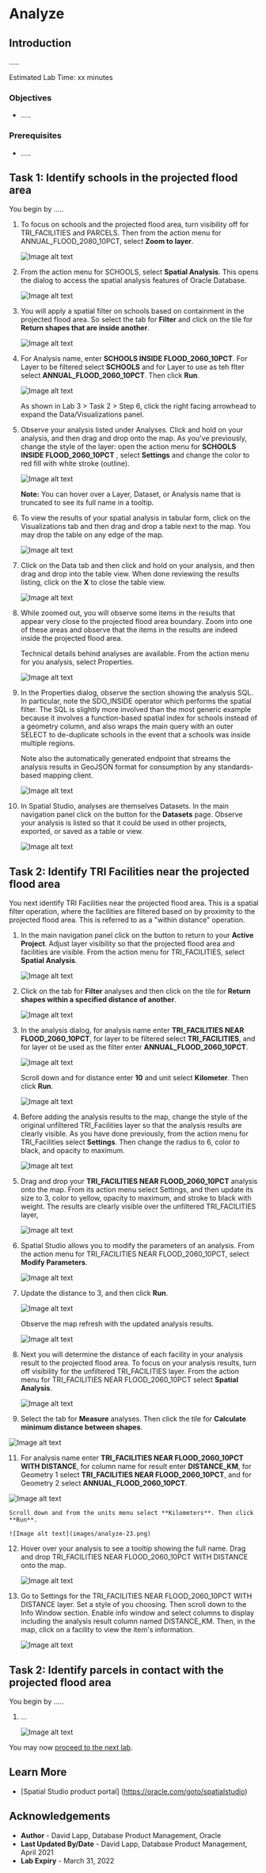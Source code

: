 # Analyze


## Introduction

.....


Estimated Lab Time: xx minutes


### Objectives

* .....

### Prerequisites

* .....


## Task 1: Identify schools in the projected flood area

You begin by   ..... 

1. To focus on schools and the projected flood area, turn visibility off for TRI\_FACILITIES and PARCELS. Then from the action menu for ANNUAL\_FLOOD\_2080\_10PCT, select **Zoom to layer**.

   ![Image alt text](images/analyze-01.png)

2. From the action menu for SCHOOLS, select **Spatial Analysis**. This opens the dialog to access the spatial analysis features of Oracle Database.

   ![Image alt text](images/analyze-02.png)

3. You will apply a spatial filter on schools based on containment in the projected flood area. So select the tab for **Filter** and click on the tile for **Return shapes that are inside another**.

   ![Image alt text](images/analyze-03.png)

4. For Analysis name, enter **SCHOOLS INSIDE FLOOD\_2060\_10PCT**. For Layer to be filtered select **SCHOOLS** and for Layer to use as teh flter select **ANNUAL\_FLOOD\_2060\_10PCT**. Then click **Run**.

   ![Image alt text](images/analyze-04.png)

   As shown in Lab 3 > Task 2 > Step 6, click the right facing arrowhead to expand the Data/Visualizations panel.

5. Observe your analysis listed under Analyses. Click and hold on your analysis, and then drag and drop onto the map. As you've previously, change the style of the layer: open the action menu for **SCHOOLS INSIDE FLOOD\_2060\_10PCT** , select **Settings** and change the color to red fill with white stroke (outline).

   ![Image alt text](images/analyze-05.png)


   **Note:** You can hover over a Layer, Dataset, or Analysis name that is truncated to see its full name in a tooltip.
   
6. To view the results of your spatial analysis in tabular form, click on the Visualizations tab and then drag and drop a table next to the map. You may drop the table on any edge of the map.

   ![Image alt text](images/analyze-06.png)


7. Click on the Data tab and then click and hold on your analysis, and then drag and drop into the table view. When done reviewing the results listing, click on the **X** to close the table view.

   ![Image alt text](images/analyze-07.png)


7. While zoomed out, you will observe some items in the results that appear very close to the projected flood area boundary. Zoom into one of these areas and observe that the items in the results are indeed inside the projected flood area.

   Technical details behind analyses are available. From the action menu for you analysis, select Properties.

   ![Image alt text](images/analyze-08.png)

8. In the Properties dialog, observe the section showing the analysis SQL.  In particular, note the SDO\_INSIDE operator which performs the spatial filter. The SQL is slightly more involved than the most generic example because it involves a function-based spatial index for schools instead of a geometry column, and also wraps the main query with an outer SELECT to de-duplicate schools in the event that a schools was inside multiple regions.

   Note also the automatically generated endpoint that streams the analysis results in GeoJSON format for consumption by any standards-based mapping client.

   ![Image alt text](images/analyze-09.png)

8. In Spatial Studio, analyses are themselves Datasets. In the main navigation panel click on the button for the **Datasets** page. Observe your analysis is listed so that it could be used in other projects, exported, or saved as a table or view.

   ![Image alt text](images/analyze-10.png)


## Task 2: Identify TRI Facilities near the projected flood area

You next identify TRI Facilities near the projected flood area. This is a spatial filter operation, where the facilities are  filtered based on by proximity to the projected flood area. This is referred to as a "within distance" operation.

1. In the main navigation panel click on the button to return to your **Active Project**. Adjust layer visibility so that the projected flood area and facilities are visible. From the action menu for TRI\_FACILITIES, select **Spatial Analysis**.

   ![Image alt text](images/analyze-11.png)

2. Click on the tab for **Filter** analyses and then click on the tile for **Return shapes within a specified distance of another**. 

   ![Image alt text](images/analyze-12.png)


3. In the analysis dialog, for analysis name enter **TRI_FACILITIES NEAR FLOOD\_2060\_10PCT**, for layer to be filtered select **TRI\_FACILITIES**, and for layer ot be used as the filter enter **ANNUAL\_FLOOD\_2060\_10PCT**.

   ![Image alt text](images/analyze-13.png)

   Scroll down and for distance enter **10** and unit select **Kilometer**. Then click **Run**.

   ![Image alt text](images/analyze-14.png)

4. Before adding the analysis results to the map, change the style of the original unfiltered TRI\_Facilities layer so that the analysis results are clearly visible. As you have done previously, from the action menu for TRI\_Facilities select **Settings**. Then change the radius to 6, color to black, and opacity to maximum. 

   ![Image alt text](images/analyze-15.png)

6. Drag and drop your **TRI_FACILITIES NEAR FLOOD\_2060\_10PCT** analysis onto the map. From its action menu select Settings, and then update its size to 3, color to yellow, opacity to maximum, and stroke to black with weight. The results are clearly visible over the unfiltered TRI\_FACILITIES layer,

   ![Image alt text](images/analyze-16.png)

7. Spatial Studio allows you to modify the parameters of an analysis. From the action menu for TRI_FACILITIES NEAR FLOOD\_2060\_10PCT, select **Modify Parameters**.

   ![Image alt text](images/analyze-17.png)

8. Update the distance to 3, and then click **Run**.

   ![Image alt text](images/analyze-18.png)

   Observe the map refresh with the updated analysis results.

   ![Image alt text](images/analyze-19.png)

9. Next you will determine the distance of each facility in your analysis result to the projected flood area. To focus on your analysis results, turn off visibility for the unfiltered TRI\_FACILITIES layer. From the action menu for  TRI_FACILITIES NEAR FLOOD\_2060\_10PCT select **Spatial Analysis**.

   ![Image alt text](images/analyze-20.png)

10. Select the tab for **Measure** analyses. Then click the tile for **Calculate minimum distance between shapes**.
    
   ![Image alt text](images/analyze-21.png)

11. For analysis name enter **TRI\_FACILITIES NEAR FLOOD\_2060\_10PCT WITH DISTANCE**, for column name for result enter **DISTANCE_KM**, for Geometry 1 select **TRI\_FACILITIES NEAR FLOOD\_2060\_10PCT**, and for Geometry 2 select **ANNUAL\_FLOOD\_2060\_10PCT**. 

   ![Image alt text](images/analyze-22.png)

    Scroll down and from the units menu select **Kilometers**. Then click **Run**.

    ![Image alt text](images/analyze-23.png)

12. Hover over your analysis to see a tooltip showing the full name. Drag and drop TRI\_FACILITIES NEAR FLOOD\_2060\_10PCT WITH DISTANCE onto the map.

    ![Image alt text](images/analyze-24.png)

13. Go to Settings for the TRI\_FACILITIES NEAR FLOOD\_2060\_10PCT WITH DISTANCE layer. Set a style of you choosing. Then scroll down to the Info Window section. Enable info window and select columns to display including the analysis result column named DISTANCE\_KM. Then, in the map, click on a facility to view the item's information.

    ![Image alt text](images/analyze-25.png)



## Task 2: Identify parcels in contact with the projected flood area

You begin by   ..... 

1. ...

   ![Image alt text](images/xxx.png)




You may now [proceed to the next lab](#next).

## Learn More
* [Spatial Studio product portal] (https://oracle.com/goto/spatialstudio)

## Acknowledgements
* **Author** - David Lapp, Database Product Management, Oracle
* **Last Updated By/Date** - David Lapp, Database Product Management, April 2021
* **Lab Expiry** - March 31, 2022
